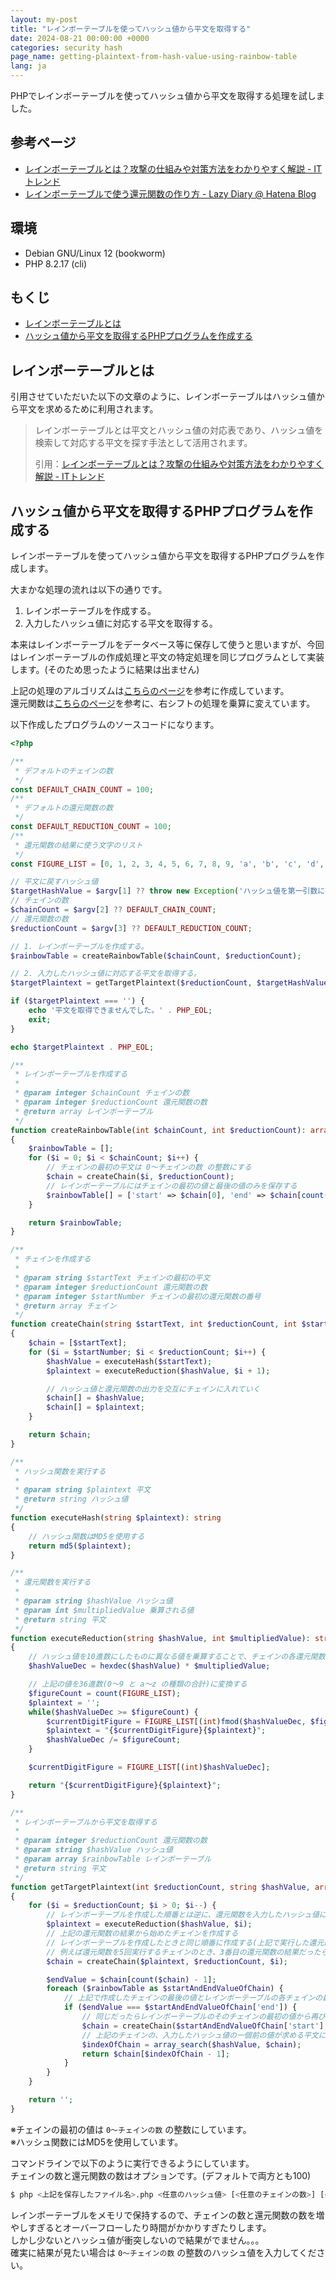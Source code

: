 ```yaml
---
layout: my-post
title: "レインボーテーブルを使ってハッシュ値から平文を取得する"
date: 2024-08-21 00:00:00 +0000
categories: security hash
page_name: getting-plaintext-from-hash-value-using-rainbow-table
lang: ja
---
```


PHPでレインボーテーブルを使ってハッシュ値から平文を取得する処理を試しました。

## 参考ページ
- [レインボーテーブルとは？攻撃の仕組みや対策方法をわかりやすく解説 - ITトレンド](https://it-trend.jp/encryption/article/64-0067)
- [レインボーテーブルで使う還元関数の作り方 - Lazy Diary @ Hatena Blog](https://satob.hatenablog.com/entry/20120219/p1)

## 環境
- Debian GNU/Linux 12 (bookworm)
- PHP 8.2.17 (cli)

## もくじ
- [レインボーテーブルとは](#レインボーテーブルとは)
- [ハッシュ値から平文を取得するPHPプログラムを作成する](#ハッシュ値から平文を取得するphpプログラムを作成する)

## レインボーテーブルとは
引用させていただいた以下の文章のように、レインボーテーブルはハッシュ値から平文を求めるために利用されます。

> レインボーテーブルとは平文とハッシュ値の対応表であり、ハッシュ値を検索して対応する平文を探す手法として活用されます。
> 
> 引用：[レインボーテーブルとは？攻撃の仕組みや対策方法をわかりやすく解説 - ITトレンド](https://it-trend.jp/encryption/article/64-0067)

## ハッシュ値から平文を取得するPHPプログラムを作成する
レインボーテーブルを使ってハッシュ値から平文を取得するPHPプログラムを作成します。

大まかな処理の流れは以下の通りです。
1. レインボーテーブルを作成する。
2. 入力したハッシュ値に対応する平文を取得する。

本来はレインボーテーブルをデータベース等に保存して使うと思いますが、今回はレインボーテーブルの作成処理と平文の特定処理を同じプログラムとして実装します。(そのため思ったように結果は出ません)

上記の処理のアルゴリズムは[こちらのページ](https://it-trend.jp/encryption/article/64-0067)を参考に作成しています。  
還元関数は[こちらのページ](https://satob.hatenablog.com/entry/20120219/p1)を参考に、右シフトの処理を乗算に変えています。

以下作成したプログラムのソースコードになります。

```php
<?php

/**
 * デフォルトのチェインの数
 */
const DEFAULT_CHAIN_COUNT = 100;
/**
 * デフォルトの還元関数の数
 */
const DEFAULT_REDUCTION_COUNT = 100;
/**
 * 還元関数の結果に使う文字のリスト
 */
const FIGURE_LIST = [0, 1, 2, 3, 4, 5, 6, 7, 8, 9, 'a', 'b', 'c', 'd', 'e', 'f', 'g', 'h', 'i', 'j', 'k', 'l', 'm', 'n', 'o', 'p', 'q', 'r', 's', 't', 'u', 'v', 'w', 'x', 'y', 'z'];

// 平文に戻すハッシュ値
$targetHashValue = $argv[1] ?? throw new Exception('ハッシュ値を第一引数に指定してください。');
// チェインの数
$chainCount = $argv[2] ?? DEFAULT_CHAIN_COUNT;
// 還元関数の数
$reductionCount = $argv[3] ?? DEFAULT_REDUCTION_COUNT;

// 1. レインボーテーブルを作成する。
$rainbowTable = createRainbowTable($chainCount, $reductionCount);

// 2. 入力したハッシュ値に対応する平文を取得する。
$targetPlaintext = getTargetPlaintext($reductionCount, $targetHashValue, $rainbowTable);

if ($targetPlaintext === '') {
    echo '平文を取得できませんでした。' . PHP_EOL;
    exit;
}

echo $targetPlaintext . PHP_EOL;

/**
 * レインボーテーブルを作成する
 *
 * @param integer $chainCount チェインの数
 * @param integer $reductionCount 還元関数の数
 * @return array レインボーテーブル
 */
function createRainbowTable(int $chainCount, int $reductionCount): array
{
    $rainbowTable = [];
    for ($i = 0; $i < $chainCount; $i++) {
        // チェインの最初の平文は 0～チェインの数 の整数にする
        $chain = createChain($i, $reductionCount);
        // レインボーテーブルにはチェインの最初の値と最後の値のみを保存する
        $rainbowTable[] = ['start' => $chain[0], 'end' => $chain[count($chain) - 1]];
    }

    return $rainbowTable;
}

/**
 * チェインを作成する
 *
 * @param string $startText チェインの最初の平文
 * @param integer $reductionCount 還元関数の数
 * @param integer $startNumber チェインの最初の還元関数の番号
 * @return array チェイン
 */
function createChain(string $startText, int $reductionCount, int $startNumber = 0): array
{
    $chain = [$startText];
    for ($i = $startNumber; $i < $reductionCount; $i++) {
        $hashValue = executeHash($startText);
        $plaintext = executeReduction($hashValue, $i + 1);

        // ハッシュ値と還元関数の出力を交互にチェインに入れていく
        $chain[] = $hashValue;
        $chain[] = $plaintext;
    }

    return $chain;
}

/**
 * ハッシュ関数を実行する
 *
 * @param string $plaintext 平文
 * @return string ハッシュ値
 */
function executeHash(string $plaintext): string
{
    // ハッシュ関数はMD5を使用する
    return md5($plaintext);
}

/**
 * 還元関数を実行する
 *
 * @param string $hashValue ハッシュ値
 * @param int $multipliedValue 乗算される値
 * @return string 平文
 */
function executeReduction(string $hashValue, int $multipliedValue): string
{
    // ハッシュ値を10進数にしたものに異なる値を乗算することで、チェインの各還元関数を異なるものにする
    $hashValueDec = hexdec($hashValue) * $multipliedValue;

    // 上記の値を36進数(0～9 と a～z の種類の合計)に変換する
    $figureCount = count(FIGURE_LIST);
    $plaintext = '';
    while($hashValueDec >= $figureCount) {
        $currentDigitFigure = FIGURE_LIST[(int)fmod($hashValueDec, $figureCount)];
        $plaintext = "{$currentDigitFigure}{$plaintext}";
        $hashValueDec /= $figureCount;
    }

    $currentDigitFigure = FIGURE_LIST[(int)$hashValueDec];

    return "{$currentDigitFigure}{$plaintext}";
}

/**
 * レインボーテーブルから平文を取得する
 *
 * @param integer $reductionCount 還元関数の数
 * @param string $hashValue ハッシュ値
 * @param array $rainbowTable レインボーテーブル
 * @return string 平文
 */
function getTargetPlaintext(int $reductionCount, string $hashValue, array $rainbowTable): string
{
    for ($i = $reductionCount; $i > 0; $i--) {
        // レインボーテーブルを作成した順番とは逆に、還元関数を入力したハッシュ値に実行していく
        $plaintext = executeReduction($hashValue, $i);
        // 上記の還元関数の結果から始めたチェインを作成する
        // レインボーテーブルを作成したときと同じ順番に作成する(上記で実行した還元関数の次の関数から最後の還元関数まで)
        // 例えば還元関数を5回実行するチェインのとき、3番目の還元関数の結果だったら4番目と5番目を実行するチェインを作成する
        $chain = createChain($plaintext, $reductionCount, $i);

        $endValue = $chain[count($chain) - 1];
        foreach ($rainbowTable as $startAndEndValueOfChain) {
            // 上記で作成したチェインの最後の値とレインボーテーブルの各チェインの最後の値を比較する
            if ($endValue === $startAndEndValueOfChain['end']) {
                // 同じだったらレインボーテーブルのそのチェインの最初の値から再びチェインを作成する
                $chain = createChain($startAndEndValueOfChain['start'], $reductionCount);
                // 上記のチェインの、入力したハッシュ値の一個前の値が求める平文になる
                $indexOfChain = array_search($hashValue, $chain);
                return $chain[$indexOfChain - 1];
            }
        }
    }

    return '';
}
```

※チェインの最初の値は `0～チェインの数` の整数にしています。  
※ハッシュ関数にはMD5を使用しています。

コマンドラインで以下のように実行できるようにしています。  
チェインの数と還元関数の数はオプションです。(デフォルトで両方とも100)

```bash
$ php <上記を保存したファイル名>.php <任意のハッシュ値> [<任意のチェインの数>] [<任意の還元関数の数>]
```

レインボーテーブルをメモリで保持するので、チェインの数と還元関数の数を増やしすぎるとオーバーフローしたり時間がかかりすぎたりします。  
しかし少ないとハッシュ値が衝突しないので結果がでません。。。  
確実に結果が見たい場合は `0～チェインの数` の整数のハッシュ値を入力してください。